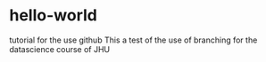 # hello-world
tutorial for the use github
This a test of the use of branching for the datascience course of JHU

